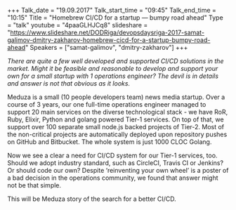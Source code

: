 +++
Talk_date = "19.09.2017"
Talk_start_time = "09:45"
Talk_end_time = "10:15"
Title = "Homebrew CI/CD for a startup — bumpy road ahead"
Type = "talk"
youtube = "4paaGLHJCq8"
slideshare = "https://www.slideshare.net/DODRiga/devopsdaysriga-2017-samat-galimov-dmitry-zakharov-homebrew-cicd-for-a-startup-bumpy-road-ahead"
Speakers = ["samat-galimov", "dmitry-zakharov"]
+++

<p><em>There are quite a few well developed and supported CI/CD solutions in the market. Might it be feasible and reasonable to develop and support your own for a small startup with 1 operations engineer? The devil is in details and answer is not that obvious as it looks.</em></p>

<p>Meduza is a small (10 people developers team) news media startup. Over a course of 3 years, our one full-time operations engineer managed to support 20 main services on the diverse technological stack - we have RoR, Ruby, Elixir, Python and golang powered Tier-1 services. On top of that, we support over 100 separate small node.js backed projects of Tier-2. Most of the non-critical projects are automatically deployed upon repository pushes on GitHub and Bitbucket. The whole system is just 1000 CLOC Golang.</p>

<p>Now we see a clear a need for CI/CD system for our Tier-1 services, too. Should we adopt industry standard, such as CircleCI, Travis CI or Jenkins? Or should code our own? Despite ‘reinventing your own wheel’ is a poster of a bad decision in the operations community, we found that answer might not be that simple.</p>

<p>This will be Meduza story of the search for a better CI/CD. </p>
